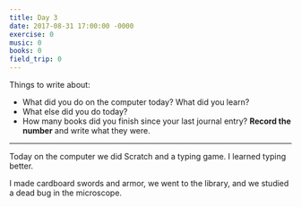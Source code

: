 ```yaml
---
title: Day 3
date: 2017-08-31 17:00:00 -0000
exercise: 0
music: 0
books: 0
field_trip: 0
---
```

Things to write about:

* What did you do on the computer today? What did you learn?
* What else did you do today?
* How many books did you finish since your last journal entry? **Record the number** and write what they were.

***

Today on the computer we did Scratch and a typing game. I learned typing better.

I made cardboard swords and armor, we went to the library, and we studied a dead bug in the microscope.
